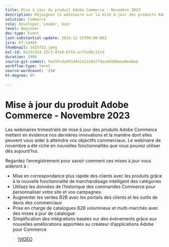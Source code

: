 ```yaml
---
title: Mise à jour du produit Adobe Commerce - Novembre 2023
description: Rejoignez le webinaire sur la mise à jour des produits Adobe Commerce pour découvrir comment nous transformons la plateforme avec de nombreuses nouvelles fonctionnalités intéressantes. Nous vous montrerons les dernières innovations en matière de commerce et comment elles vous aident à accroître vos ventes, à rationaliser votre développement et à améliorer vos performances.
solution: Commerce
role: Developer, Leader, User
level: Beginner
doc-type: Event
last-substantial-update: 2023-11-15T00:00:00Z
jira: KT-14485
thumbnail: 3425732.jpeg
exl-id: 8a33c324-32c3-47e8-b71b-ac75c66c11cd
duration: 2904
source-git-commit: 9a297cda953d4414131657f9ac84580aea0eabeb
workflow-type: tm+mt
source-wordcount: '154'
ht-degree: 0%

---
```


# Mise à jour du produit Adobe Commerce - Novembre 2023

Les webinaires trimestriels de mise à jour des produits Adobe Commerce mettent en évidence nos dernières innovations et la manière dont elles peuvent vous aider à atteindre vos objectifs commerciaux. Le webinaire de novembre a été riche en nouvelles fonctionnalités que vous pouvez utiliser dès aujourd’hui.

Regardez l’enregistrement pour savoir comment ces mises à jour vous aideront à :

* Mise en correspondance plus rapide des clients avec les produits grâce à la nouvelle fonctionnalité de marchandisage intelligent des catégories
* Utilisez les données de l’historique des commandes Commerce pour personnaliser votre site et vos campagnes.
* Augmenter les ventes B2B avec les portails des clients et les outils de devis des commerciaux
* Prise en charge de catalogues B2B volumineux et multi-marchés avec des mises à jour de catalogue
* Simplification des intégrations basées sur des événements grâce aux nouvelles améliorations apportées au créateur d’applications Adobe pour Commerce

>[!VIDEO](https://video.tv.adobe.com/v/3425732/?learn=on)
